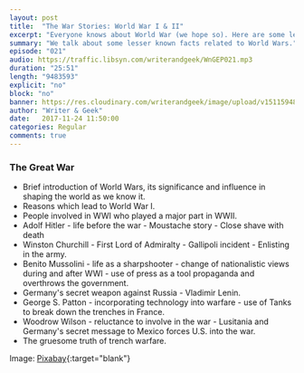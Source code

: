 ```yaml
---
layout: post
title:  "The War Stories: World War I & II"
excerpt: "Everyone knows about World War (we hope so). Here are some lesser known facts."
summary: "We talk about some lesser known facts related to World Wars."
episode: "021"
audio: https://traffic.libsyn.com/writerandgeek/WnGEP021.mp3
duration: "25:51"
length: "9483593"
explicit: "no"
block: "no"
banner: https://res.cloudinary.com/writerandgeek/image/upload/v1511594802/ww1.jpg
author: "Writer & Geek"
date:   2017-11-24 11:50:00
categories: Regular
comments: true
---
```

### The Great War
- Brief introduction of World Wars, its significance and influence in shaping the world as we know it.
- Reasons which lead to World War I.
- People involved in WWI who played a major part in WWII.
- Adolf Hitler - life before the war - Moustache story - Close shave with death
- Winston Churchill - First Lord of Admiralty - Gallipoli incident - Enlisting in the army.
- Benito Mussolini - life as a sharpshooter - change of nationalistic views during and after WWI - use of press as a tool propaganda and overthrows the government.
- Germany's secret weapon against Russia - Vladimir Lenin.
- George S. Patton - incorporating technology into warfare - use of Tanks to break down the trenches in France.
- Woodrow Wilson - reluctance to involve in the war - Lusitania and Germany's secret message to Mexico forces U.S. into the war.
- The gruesome truth of trench warfare.

Image: [Pixabay](https://pixabay.com/en/australia-soldier-war-memorial-day-2187092/){:target="blank"}